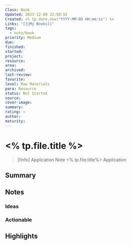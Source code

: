 ```yaml
---
Class: Book
Updated: 2023-12-08 22:50:55
Created: <% tp.date.now("YYYY-MM-DD HH:mm:ss") %>
Links: "[[📖My Books]]"
tags:
  - note/book
priority: Medium
due: 
finished: 
started: 
project: 
resource: 
area: 
archived: 
last-review: 
favorite: 
level: Raw Materials
para: Resource
status: Not Started
source: 
cover-image: 
summary: 
rating: ⭐️
author: 
maturity: 
---
```




# <% tp.file.title %>

> [!Info]
> Application Note
> <% tp.file.title%> Application
> 

## Summary
## Notes

### Ideas
### Actionable

## Highlights
